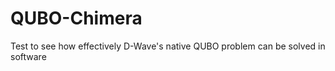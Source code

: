QUBO-Chimera
============

Test to see how effectively D-Wave's native QUBO problem can be solved in software
